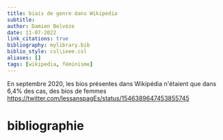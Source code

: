 ```yaml
---
title: biais de genre dans Wikipedia
subtitle:
author: Damien Belvèze
date: 11-07-2022
link_citations: true
bibliography: mylibrary.bib
biblio_style: csl\ieee.csl
aliases: []
tags: [wikipedia, féminisme]
---
```

En septembre 2020, les bios présentes dans Wikipédia n'étaient que dans 6,4% des cas, des bios de femmes
https://twitter.com/lessanspagEs/status/1546389647453855745





# bibliographie

